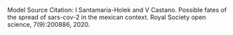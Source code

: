 Model Source Citation: I Santamaria-Holek and V Castano.  Possible fates of the spread of sars-cov-2 in the mexican context. Royal Society open science, 7(9):200886, 2020.
